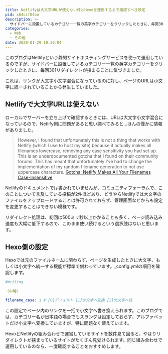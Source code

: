 ```yaml
---
title: Netlifyは大文字URLが使えない件とHexoを運用する上で確認すべき設定
pid: x64oif84bo
description: >-
  サイドバーに設置しているカテゴリー一覧の英字カテゴリーをクリックしたときに、毎回301リダイレクトが挟まることに気づきました。Netlifyでは大文字のファイルをアップロードすることは許可されておらず、管理画面などからも設定を変更することはできない模様です。
categories:
  - Web
  - その他
date: 2020-01-29 10:30:04
---
```


このブログはNetlifyという静的サイトホスティングサービスを使って運用しているのですが、サイドバーに設置しているカテゴリー一覧の英字カテゴリーをクリックしたときに、毎回301リダイレクトが挟まることに気づきました。

これは、リンクが大文字小文字混合になっているのに対し、ページのURLは小文字に統一されていることから発生していました。


## Netlifyで大文字URLは使えない

ローカルでサーバーを立ち上げて確認するときには、URLは大文字小文字混合になっているので、Netlify側に問題があると思い調べてみると...ほんの僅かに情報がありました。

> However, I found that unfortunately this is not a thing that works with Netlify (which I use to host my site) because it actually makes all filenames lowercase, removing any case sensitivity you had set up.
> This is an underdocumented gotcha that I found on their community forums. This has meant that unfortunately I've had to change the implementation of my random filename generation to not use uppercase characters.
>[Gotcha: Netlify Makes All Your Filenames Case-Insensitive](https://www.jvt.me/posts/2019/11/11/gotcha-netlify-lowercase/)

Netlifyのドキュメントでは書かれていませんが、コミュニティフォーラムで、このことについて言及している投稿が2件ほどあり、どうやらNetlifyでは大文字のファイルをアップロードすることは許可されておらず、管理画面などからも設定を変更することはできない模様です。

リダイレクト処理は、初回は500ミリ秒以上かかることも多く、ページ読み込み速度も大幅に低下するので、このまま使い続けるという選択肢はないと思います。


## Hexo側の設定

Hexoでは元のファイルネームに関わらず、ページを生成したときに大文字、もしくは小文字へ統一する機能が標準で備わっています。\_config.ymlの項目を確認します。

``` yml
#Writing

（中略）

filename_case: 1 # [0]デフォルト [1]小文字へ変換 [2]大文字へ統一
```

この設定でページ内のリンクを一括で小文字へ書き換えられます。このブログでは、カテゴリー名が日本語の場合でもスラングは設定しておらず、アルファベットだけ小文字へ変換していますが、特に問題なく使えています。

HexoとNetlifyの組み合わせで運営しているサイトを数件見て回ると、やはりリダイレクトが挟まっているサイトがたくさん見受けられます。同じ組み合わせで運用しているのなら、一度確認することをおすすめします。
